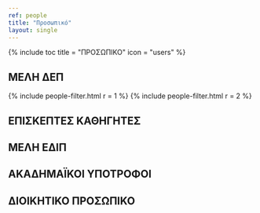 ```yaml
---
ref: people
title: "Προσωπικό"
layout: single
---
```


{% include toc title = "ΠΡΟΣΩΠΙΚΟ" icon = "users" %}

## ΜΕΛΗ ΔΕΠ

{% include people-filter.html r = 1 %}
{% include people-filter.html r = 2 %}

## ΕΠΙΣΚΕΠΤΕΣ ΚΑΘΗΓΗΤΕΣ

## ΜΕΛΗ ΕΔΙΠ

## ΑΚΑΔΗΜΑΪΚΟΙ ΥΠΟΤΡΟΦΟΙ

## ΔΙΟΙΚΗΤΙΚΟ ΠΡΟΣΩΠΙΚΟ



<!-- {% assign people = site.people | sort: "rank" %}
{% for post in people %}
  {% if post.rank %}
    {% include archive-people.html %}
  {% endif %}
{% endfor %}   -->
